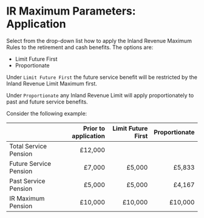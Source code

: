 # IR Maximum Parameters: Application

Select from the drop-down list how to apply the Inland Revenue Maximum
Rules to the retirement and cash benefits. The options are:

-   Limit Future First
-   Proportionate

Under `Limit Future First` the future service benefit will be restricted
by the Inland Revenue Limit Maximum first.

Under `Proportionate` any Inland Revenue Limit will apply
proportionately to past and future service benefits.

Consider the following example:

 &nbsp;                | Prior to application | Limit Future First | Proportionate
-----------------------|---------------------:|-------------------:|-------------:
Total Service Pension  | £12,000
Future Service Pension | £7,000               | £5,000             | £5,833
Past Service Pension   | £5,000               | £5,000             | £4,167
IR Maximum Pension     | £10,000              | £10,000            | £10,000
